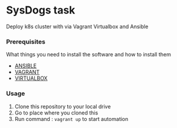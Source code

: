 # SysDogs task

Deploy k8s cluster with via Vagrant Virtualbox and Ansible 


### Prerequisites

What things you need to install the software and how to install them


 - [ANSIBLE](https://docs.ansible.com/ansible/latest/installation_guide/intro_installation.html)
 - [VAGRANT](https://www.vagrantup.com/downloads.html)
 - [VIRTUALBOX](https://www.virtualbox.org/wiki/Downloads)


### Usage
1. Clone this repository to your local drive
2. Go to place where you cloned this 
3. Run command : `vagrant up`  to start automation



